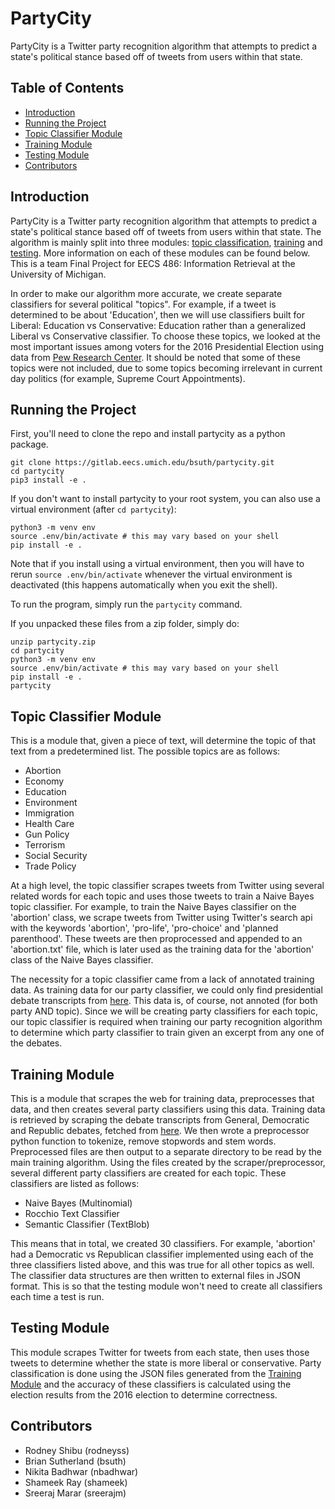 # PartyCity
PartyCity is a Twitter party recognition algorithm that attempts to predict a state's political stance based off of tweets from users within that state.

## Table of Contents
* [Introduction](#introduction)
* [Running the Project](#running-the-project)
* [Topic Classifier Module](#topic-classifier-module)
* [Training Module](#training-module)
* [Testing Module](#testing-module)
* [Contributors](#contributors)


## Introduction
PartyCity is a Twitter party recognition algorithm that attempts to predict a state's political stance based off of tweets from users within that state. The algorithm is mainly split into three modules: [topic classification](#topic-classifier-module), [training](#training-module) and [testing](#testing-module). More information on each of these modules can be found below. This is a team Final Project for EECS 486: Information Retrieval at the University of Michigan.

In order to make our algorithm more accurate, we create separate classifiers for several political "topics". For example, if a tweet is determined to be about 'Education', then we will use classifiers built for Liberal: Education vs Conservative: Education rather than a generalized Liberal vs Conservative classifier. To choose these topics, we looked at the most important issues among voters for the 2016 Presidential Election using data from [Pew Research Center](https://www.people-press.org/2016/07/07/4-top-voting-issues-in-2016-election/). It should be noted that some of these topics were not included, due to some topics becoming irrelevant in current day politics (for example, Supreme Court Appointments).


## Running the Project
First, you'll need to clone the repo and install partycity as a python package.
```
git clone https://gitlab.eecs.umich.edu/bsuth/partycity.git
cd partycity
pip3 install -e .
```
If you don't want to install partycity to your root system, you can also use a virtual environment (after `cd partycity`):
```
python3 -m venv env
source .env/bin/activate # this may vary based on your shell
pip install -e .
```
Note that if you install using a virtual environment, then you will have to rerun `source .env/bin/activate` whenever the virtual environment is deactivated (this happens automatically when you exit the shell).

To run the program, simply run the `partycity` command.

If you unpacked these files from a zip folder, simply do:
```
unzip partycity.zip
cd partycity
python3 -m venv env
source .env/bin/activate # this may vary based on your shell
pip install -e .
partycity
```


## Topic Classifier Module
This is a module that, given a piece of text, will determine the topic of that text from a predetermined list. The possible topics are as follows:

* Abortion
* Economy
* Education
* Environment
* Immigration
* Health Care
* Gun Policy
* Terrorism
* Social Security
* Trade Policy

At a high level, the topic classifier scrapes tweets from Twitter using several related words for each topic and uses those tweets to train a Naive Bayes topic classifier. For example, to train the Naive Bayes classifier on the 'abortion' class, we scrape tweets from Twitter using Twitter's search api with the keywords 'abortion', 'pro-life', 'pro-choice' and 'planned parenthood'. These tweets are then proprocessed and appended to an 'abortion.txt' file, which is later used as the training data for the 'abortion' class of the Naive Bayes classifier.

The necessity for a topic classifier came from a lack of annotated training data. As training data for our party classifier, we could only find presidential debate transcripts from [here](https://www.presidency.ucsb.edu/documents/presidential-documents-archive-guidebook/presidential-candidates-debates-1960-2016?fbclid=IwAR2xkzSTf8ygEfraZ-lac6ta-rDYya3jfmSKVZVMTWBWHDWAbkHcu2EwGc8). This data is, of course, not annoted (for both party AND topic). Since we will be creating party classifiers for each topic, our topic classifier is required when training our party recognition algorithm to determine which party classifier to train given an excerpt from any one of the debates. 


## Training Module
This is a module that scrapes the web for training data, preprocesses that data, and then creates several party classifiers using this data. Training data is retrieved by scraping the debate transcripts from General, Democratic and Republic debates, fetched from [here](https://www.presidency.ucsb.edu/documents/presidential-documents-archive-guidebook/presidential-candidates-debates-1960-2016?fbclid=IwAR2xkzSTf8ygEfraZ-lac6ta-rDYya3jfmSKVZVMTWBWHDWAbkHcu2EwGc8). We then wrote a preprocessor python function to tokenize, remove stopwords and stem words. Preprocessed files are then output to a separate directory to be read by the main training algorithm. Using the files created by the scraper/preprocessor, several different party classifiers are created for each topic. These classifiers are listed as follows:

* Naive Bayes (Multinomial)
* Rocchio Text Classifier
* Semantic Classifier (TextBlob)

This means that in total, we created 30 classifiers. For example, 'abortion' had a Democratic vs Republican classifier implemented using each of the three classifiers listed above, and this was true for all other topics as well. The classifier data structures are then written to external files in JSON format. This is so that the testing module won't need to create all classifiers each time a test is run.


## Testing Module
This module scrapes Twitter for tweets from each state, then uses those tweets to determine whether the state is more liberal or conservative. Party classification is done using the JSON files generated from the [Training Module](#training-module) and the accuracy of these classifiers is calculated using the election results from the 2016 election to determine correctness.


## Contributors
* Rodney Shibu (rodneyss)
* Brian Sutherland (bsuth)
* Nikita Badhwar (nbadhwar)
* Shameek Ray (shameek)
* Sreeraj Marar (sreerajm)
